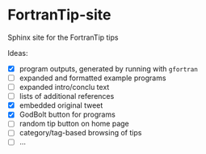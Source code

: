 # FortranTip-site

Sphinx site for the FortranTip tips

Ideas:
* [x] program outputs, generated by running with `gfortran`
* [ ] expanded and formatted example programs
* [ ] expanded intro/conclu text
* [ ] lists of additional references
* [x] embedded original tweet
* [x] GodBolt button for programs
* [ ] random tip button on home page
* [ ] category/tag-based browsing of tips
* [ ] ...
